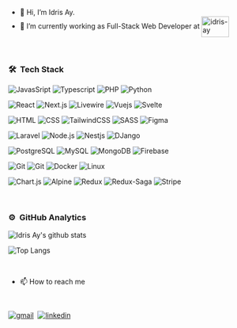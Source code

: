 - 👋 Hi, I’m Idris Ay.
- 🌱 I’m currently working as Full-Stack Web Developer at <a href="https://evulpo.com/" target="blank"><img align="center" src="https://evulpo.com/icons/evulpo_purple.svg" alt="idris-ay" height="42" width="56" /></a>

<br />

### 🛠 &nbsp;Tech Stack
![JavasSript](https://img.shields.io/badge/-JavaScript-141a20?style=flat&logo=Javascript&logoColor=FCDC00)
![Typescript](https://img.shields.io/badge/-TypeScript-141a20?style=flat&logo=Typescript&logoColor=3178C6)
![PHP](https://img.shields.io/badge/-PHP-141a20?style=flat&logo=php&logoColor=white)
![Python](https://img.shields.io/badge/-Python-141a20?style=flat&logo=python)

![React](https://img.shields.io/badge/-React-141a20?style=flat&logo=react&logoColor=61DAFB)
![Next.js](https://img.shields.io/badge/-Next.js-141a20?style=flat&logo=next.js&logoColor=ffffff)
![Livewire](https://img.shields.io/badge/Livewire-141a20?style=flat&logo=livewire&logoColor=white)
![Vuejs](https://img.shields.io/badge/Vue.js-141a20?style=flat&logo=vue.js&logoColor=white)
![Svelte](https://img.shields.io/badge/Svelte-141a20?style=flat&logo=svelte&logoColor=white)


![HTML](https://img.shields.io/badge/-HTML-141a20?style=flat&logo=HTML5)
![CSS](https://img.shields.io/badge/-CSS-141a20?style=flat&logo=CSS3&logoColor=1572B6)
![TailwindCSS](https://img.shields.io/badge/-TailwindCSS-141a20?style=flat&logo=Tailwindcss&logoColor=1572B6)
![SASS](https://img.shields.io/badge/-SCSS-141a20?style=flat&logo=SASS)
![Figma](https://img.shields.io/badge/-Figma-141a20?style=flat&logo=figma)

![Laravel](https://img.shields.io/badge/-Laravel-141a20?style=flat&logo=laravel&logoColor=white)
![Node.js](https://img.shields.io/badge/-Node.js-141a20?style=flat&logo=Node.js&logoColor=75AC63)
![Nestjs](https://img.shields.io/badge/-NestJs-141a20?style=flat&logo=nestjs&logoColor=E0234E)
![DJango](https://img.shields.io/badge/-Django-141a20?style=flat&logo=django&logoColor=E0234E)

![PostgreSQL](https://img.shields.io/badge/Postgresql-141a20?style=flat&logo=postgresql&logoColor=white)
![MySQL](https://img.shields.io/badge/Mysql-141a20?style=flat&logo=mysql&logoColor=white)
![MongoDB](https://img.shields.io/badge/-MongoDB-141a20?style=flat&logo=Mongodb&logoColor=75AC63)
![Firebase](https://img.shields.io/badge/-Firebase-141a20?style=flat&logo=Firebase&logoColor=FCDC00)

![Git](https://img.shields.io/badge/-Git-141a20?style=flat&logo=git)
![Git](https://img.shields.io/badge/-GitLab-141a20?style=flat&logo=gitlab)
![Docker](https://img.shields.io/badge/-Docker-141a20?style=flat&logo=docker)
![Linux](https://img.shields.io/badge/-Linux-141a20?style=flat&logo=linux)

![Chart.js](https://img.shields.io/badge/-Chart.js-141a20?style=flat&logo=chart.js&logoColor=ffffff)
![Alpine](https://img.shields.io/badge/Alpine.js-141a20?style=flat&logo=alpine.js&logoColor=white)
![Redux](https://img.shields.io/badge/-Redux-141a20?style=flat&logo=redux&logoColor=FCDC00)
![Redux-Saga](https://img.shields.io/badge/-ReduxSaga-141a20?style=flat&logo=redux-saga&logoColor=FCDC00)
![Stripe](https://img.shields.io/badge/stripe-141a20?style=flat&logo=stripe&logoColor=white)

<br />


### ⚙️ &nbsp;GitHub Analytics
![Idris Ay's github stats](https://github-readme-stats.vercel.app/api?username=idrisay&count_private=true&theme=radical&show_icons=true&include_all_commits=true)&nbsp;

![Top Langs](https://github-readme-stats.vercel.app/api/top-langs/?username=idrisay&layout=compact&theme=radical&count_private=true&langs_count=5&exclude_repo=BIL2002-final,MemoryGame-MadeWithUnity&hide=html,python,shell)

<br />

- 📫 How to reach me 

<br />

[![gmail](https://img.shields.io/badge/-idrisayyildiz25@gmail.com-D14836?style=flat&logo=Gmail&logoColor=white)](mailto:idrisayyildiz25@gmail.com)&nbsp;
[![linkedin](https://img.shields.io/badge/-idrisay-D14836?style=flat&logo=Linkedin&logoColor=white)](https://linkedin.com/in/idris-ay)
